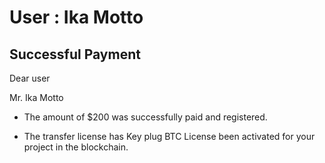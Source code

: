 User : Ika Motto
=============

Successful Payment
---------------------

Dear user

Mr. Ika Motto

* The amount of $200 was successfully paid and registered.

* The transfer license has Key plug BTC License been activated for your project in the blockchain.
  # 
